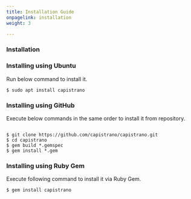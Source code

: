 ```yaml
---
title: Installation Guide
onpagelink: installation
weight: 3

---
```


### Installation

### Installing using Ubuntu

Run below command to install it.

 ```
$ sudo apt install capistrano
```

### Installing using GitHub

Execute below commands in the same order to install it from repository.

 ```

$ git clone https://github.com/capistrano/capistrano.git
$ cd capistrano
$ gem build *.gemspec
$ gem install *.gem

```

### Installing using Ruby Gem

Execute following command to install it via Ruby Gem.

 ```
$ gem install capistrano
```


